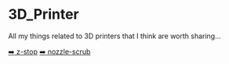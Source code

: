 # 3D_Printer
All my things related to 3D printers that I think are worth sharing...

[:arrow_right: z-stop](/z-stop/)
[:arrow_right: nozzle-scrub](/nozzle-scrub/)